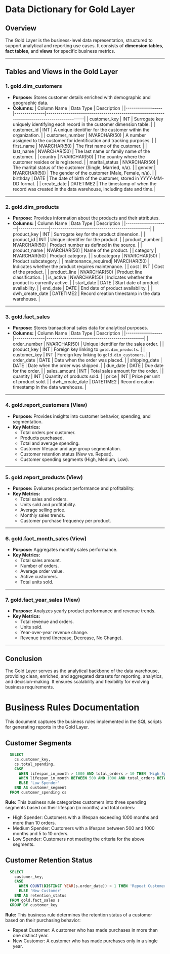 # Data Dictionary for Gold Layer

## Overview
The Gold Layer is the business-level data representation, structured to support analytical and reporting use cases. It consists of **dimension tables**, **fact tables**, and **views** for specific business metrics.

---

## Tables and Views in the Gold Layer

### 1. **gold.dim_customers**
- **Purpose:** Stores customer details enriched with demographic and geographic data.
- **Columns:**
| Column Name      | Data Type     | Description                                                                                 |
|------------------|---------------|---------------------------------------------------------------------------------------------|
| customer_key     | INT           | Surrogate key uniquely identifying each record in the customer dimension table.             |
| customer_id      | INT           | A unique identifier for the customer within the organization.                              |
| customer_number  | NVARCHAR(50)  | A number assigned to the customer for identification and tracking purposes.                |
| first_name       | NVARCHAR(50)  | The first name of the customer.                                                            |
| last_name        | NVARCHAR(50)  | The last name or family name of the customer.                                              |
| country          | NVARCHAR(50)  | The country where the customer resides or is registered.                                   |
| marital_status   | NVARCHAR(50)  | The marital status of the customer (Single, Married, n/a).                      |
| gender           | NVARCHAR(50)  | The gender of the customer (Male, Female, n/a).                               |
| birthday         | DATE          | The date of birth of the customer, stored in YYYY-MM-DD format.                            |
| create_date      | DATETIME2     | The timestamp of when the record was created in the data warehouse, including date and time.|

---

### 2. **gold.dim_products**
- **Purpose:** Provides information about the products and their attributes.
- **Columns:**
  | Column Name         | Data Type     | Description                                     |
  |---------------------|---------------|-------------------------------------------------|
  | product_key         | INT           | Surrogate key for the product dimension.        |
  | product_id          | INT           | Unique identifier for the product.              |
  | product_number      | NVARCHAR(50)  | Product number as defined in the source.        |
  | product_name        | NVARCHAR(50)  | Name of the product.                            |
  | category            | NVARCHAR(50)  | Product category.                               |
  | subcategory         | NVARCHAR(50)  | Product subcategory.                            |
  | maintenance_required| NVARCHAR(50)  | Indicates whether the product requires maintenance. |
  | cost                | INT           | Cost of the product.                            |
  | product_line        | NVARCHAR(50)  | Product line classification.                   |
  | is_active           | NVARCHAR(50)  | Indicates whether the product is currently active. |
  | start_date          | DATE          | Start date of product availability.             |
  | end_date            | DATE          | End date of product availability.               |
  | dwh_create_date     | DATETIME2     | Record creation timestamp in the data warehouse. |

---

### 3. **gold.fact_sales**
- **Purpose:** Stores transactional sales data for analytical purposes.
- **Columns:**
  | Column Name      | Data Type     | Description                                    |
  |------------------|---------------|------------------------------------------------|
  | order_number     | NVARCHAR(50)  | Unique identifier for the sales order.         |
  | product_key      | INT           | Foreign key linking to `gold.dim_products`.    |
  | customer_key     | INT           | Foreign key linking to `gold.dim_customers`.   |
  | order_date       | DATE          | Date when the order was placed.                |
  | shipping_date    | DATE          | Date when the order was shipped.               |
  | due_date         | DATE          | Due date for the order.                        |
  | sales_amount     | INT           | Total sales amount for the order.              |
  | quantity         | INT           | Quantity of products sold.                     |
  | price            | INT           | Price per unit of product sold.                |
  | dwh_create_date  | DATETIME2     | Record creation timestamp in the data warehouse. |

---

### 4. **gold.report_customers** (View)
- **Purpose:** Provides insights into customer behavior, spending, and segmentation.
- **Key Metrics:**
  - Total orders per customer.
  - Products purchased.
  - Total and average spending.
  - Customer lifespan and age group segmentation.
  - Customer retention status (New vs. Repeat).
  - Customer spending segments (High, Medium, Low).

---

### 5. **gold.report_products** (View)
- **Purpose:** Evaluates product performance and profitability.
- **Key Metrics:**
  - Total sales and orders.
  - Units sold and profitability.
  - Average selling price.
  - Monthly sales trends.
  - Customer purchase frequency per product.

---

### 6. **gold.fact_month_sales** (View)
- **Purpose:** Aggregates monthly sales performance.
- **Key Metrics:**
  - Total sales amount.
  - Number of orders.
  - Average order value.
  - Active customers.
  - Total units sold.

---

### 7. **gold.fact_year_sales** (View)
- **Purpose:** Analyzes yearly product performance and revenue trends.
- **Key Metrics:**
  - Total revenue and orders.
  - Units sold.
  - Year-over-year revenue change.
  - Revenue trend (Increase, Decrease, No Change).

---

## Conclusion
The Gold Layer serves as the analytical backbone of the data warehouse, providing clean, enriched, and aggregated datasets for reporting, analytics, and decision-making. It ensures scalability and flexibility for evolving business requirements.

# Business Rules Documentation

This document captures the business rules implemented in the SQL scripts for generating reports in the Gold Layer.

## Customer Segments
```sql
  SELECT 
    cs.customer_key,
    cs.total_spending,
    CASE 
      WHEN lifespan_in_month > 1000 AND total_orders > 10 THEN 'High Spender'
      WHEN lifespan_in_month BETWEEN 500 AND 1000 AND total_orders BETWEEN 5 AND 10 THEN 'Medium Spender'
      ELSE 'Low Spender' 
    END AS customer_segment
  FROM customer_spending cs
```
**Rule:**
This business rule categorizes customers into three spending segments based on their lifespan (in months) and total orders:
- High Spender: Customers with a lifespan exceeding 1000 months and more than 10 orders.
- Medium Spender: Customers with a lifespan between 500 and 1000 months and 5 to 10 orders.
- Low Spender: Customers not meeting the criteria for the above segments.

## Customer Retention Status
```sql
  SELECT 
    customer_key,
    CASE 
      WHEN COUNT(DISTINCT YEAR(s.order_date)) > 1 THEN 'Repeat Customer'
      ELSE 'New Customer'
    END AS retention_status
  FROM gold.fact_sales s
  GROUP BY customer_key
```
**Rule:**
This business rule determines the retention status of a customer based on their purchasing behavior:
- Repeat Customer: A customer who has made purchases in more than one distinct year.
- New Customer: A customer who has made purchases only in a single year.



